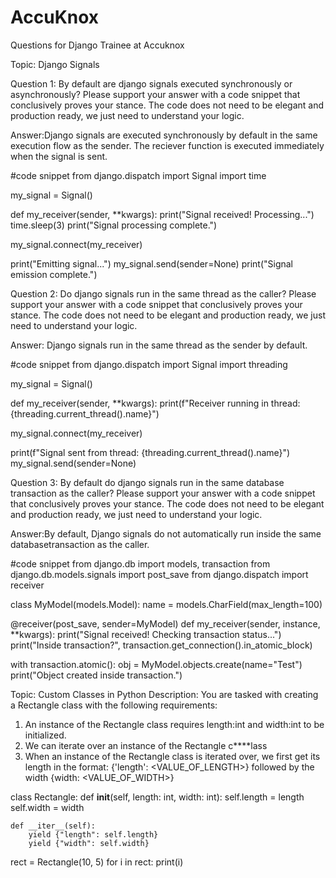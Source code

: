 # AccuKnox
Questions for Django Trainee at Accuknox 

Topic: Django Signals 

Question 1: By default are django signals executed synchronously or asynchronously? Please 
support your answer with a code snippet that conclusively proves your stance. The code does 
not need to be elegant and production ready, we just need to understand your logic. 

Answer:Django signals are executed synchronously by default in the same execution flow as the sender. The reciever function is executed immediately when the signal is sent.

#code snippet
from django.dispatch import Signal
import time

my_signal = Signal()

def my_receiver(sender, **kwargs):
    print("Signal received! Processing...")
    time.sleep(3) 
    print("Signal processing complete.")

my_signal.connect(my_receiver)

print("Emitting signal...")
my_signal.send(sender=None)
print("Signal emission complete.")


Question 2: Do django signals run in the same thread as the caller? Please support your 
answer with a code snippet that conclusively proves your stance. The code does not need to be 
elegant and production ready, we just need to understand your logic. 

Answer: Django signals run in the same thread as the sender by default.

#code snippet
from django.dispatch import Signal
import threading

my_signal = Signal()

def my_receiver(sender, **kwargs):
    print(f"Receiver running in thread: {threading.current_thread().name}")

my_signal.connect(my_receiver)

print(f"Signal sent from thread: {threading.current_thread().name}")
my_signal.send(sender=None)


Question 3: By default do django signals run in the same database transaction as the caller? 
Please support your answer with a code snippet that conclusively proves your stance. The code 
does not need to be elegant and production ready, we just need to understand your logic. 

Answer:By default, Django signals do not automatically run inside the same databasetransaction as the caller.

#code snippet
from django.db import models, transaction
from django.db.models.signals import post_save
from django.dispatch import receiver

class MyModel(models.Model):
    name = models.CharField(max_length=100)

@receiver(post_save, sender=MyModel)
def my_receiver(sender, instance, **kwargs):
    print("Signal received! Checking transaction status...")
    print("Inside transaction?", transaction.get_connection().in_atomic_block)

with transaction.atomic():
    obj = MyModel.objects.create(name="Test")
    print("Object created inside transaction.")



Topic: Custom Classes in Python 
Description: You are tasked with creating a Rectangle class with the following requirements: 
1. An instance of the Rectangle class requires length:int and width:int to be 
initialized. 
2. We can iterate over an instance of the Rectangle c****lass  
3. When an instance of the Rectangle class is iterated over, we first get its length in the 
format: {'length': <VALUE_OF_LENGTH>} followed by the width {width: 
<VALUE_OF_WIDTH>}

class Rectangle:
    def __init__(self, length: int, width: int):
        self.length = length
        self.width = width

    def __iter__(self):
        yield {"length": self.length}
        yield {"width": self.width}

rect = Rectangle(10, 5)
for i in rect:
    print(i)
